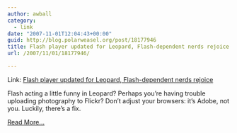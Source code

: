 ```yaml
---
author: awball
category:
  - link
date: "2007-11-01T12:04:43+00:00"
guid: http://blog.polarweasel.org/post/18177946
title: Flash player updated for Leopard, Flash-dependent nerds rejoice
url: /2007/11/01/18177946/

---
```

Link: [Flash player updated for Leopard, Flash-dependent nerds rejoice](http://arstechnica.com/journals/apple.ars/2007/11/01/flash-player-updated-for-leopard-flash-dependent-nerds-rejoice)

Flash acting a little funny in Leopard? Perhaps you’re having trouble uploading photography to Flickr? Don’t adjust your browsers: it’s Adobe, not you. Luckily, there’s a fix.

[Read More…](http://arstechnica.com/journals/apple.ars/2007/11/01/flash-player-updated-for-leopard-flash-dependent-nerds-rejoice)
